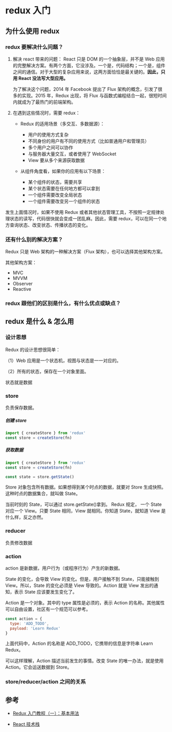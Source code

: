 # redux 入门

## 为什么使用 redux

### redux 要解决什么问题？

1. 解决 react 带来的问题：
   React 只是 DOM 的一个抽象层，并不是 Web 应用的完整解决方案。有两个方面，它没涉及。一个是，代码结构；一个是，组件之间的通信。对于大型的复杂应用来说，这两方面恰恰是最关键的。**因此，只用 React 没法写大型应用。**

   为了解决这个问题，2014 年 Facebook 提出了 Flux 架构的概念，引发了很多的实现。2015 年，Redux 出现，将 Flux 与函数式编程结合一起，很短时间内就成为了最热门的前端架构。

2. 在遇到这些情况时，需要 redux：

   - Redux 的适用场景（多交互、多数据源）：

     - 用户的使用方式复杂
     - 不同身份的用户有不同的使用方式（比如普通用户和管理员）
     - 多个用户之间可以协作
     - 与服务器大量交互，或者使用了 WebSocket
     - View 要从多个来源获取数据

   - 从组件角度看，如果你的应用有以下场景：
     - 某个组件的状态，需要共享
     - 某个状态需要在任何地方都可以拿到
     - 一个组件需要改变全局状态
     - 一个组件需要改变另一个组件的状态

发生上面情况时，如果不使用 Redux 或者其他状态管理工具，不按照一定规律处理状态的读写，代码很快就会变成一团乱麻。因此，需要 redux，可以在同一个地方查询状态、改变状态、传播状态的变化。

### 还有什么别的解决方案？

Redux 只是 Web 架构的一种解决方案（Flux 架构），也可以选择其他架构方案。

其他架构方案：

- MVC
- MVVM
- Observer
- Reactive

### redux 跟他们的区别是什么，有什么优点或缺点？

## redux 是什么 & 怎么用

### 设计思想

Redux 的设计思想很简单：

（1）Web 应用是一个状态机，视图与状态是一一对应的。

（2）所有的状态，保存在一个对象里面。

状态就是数据

### store

负责保存数据。

##### 创建 store

```js
import { createStore } from 'redux'
const store = createStore(fn)
```

##### 获取数据

```js
import { createStore } from 'redux'
const store = createStore(fn)

const state = store.getState()
```

Store 对象包含所有数据。如果想得到某个时点的数据，就要对 Store 生成快照。这种时点的数据集合，就叫做 State。

当前时刻的 State，可以通过 store.getState()拿到。
Redux 规定， 一个 State 对应一个 View。只要 State 相同，View 就相同。你知道 State，就知道 View 是什么样，反之亦然。

### reducer

负责修改数据

### action

action 是新数据，用户行为（或程序行为）产生的新数据。

State 的变化，会导致 View 的变化。但是，用户接触不到 State，只能接触到 View。所以，State 的变化必须是 View 导致的。Action 就是 View 发出的通知，表示 State 应该要发生变化了。

Action 是一个对象。其中的 type 属性是必须的，表示 Action 的名称。其他属性可以自由设置，社区有一个规范可以参考。

```js
const action = {
  type: 'ADD_TODO',
  payload: 'Learn Redux'
}
```

上面代码中，Action 的名称是 ADD_TODO，它携带的信息是字符串 Learn Redux。

可以这样理解，Action 描述当前发生的事情。改变 State 的唯一办法，就是使用 Action。它会运送数据到 Store。

### store/reducer/action 之间的关系

## 参考

- [Redux 入门教程（一）：基本用法](http://www.ruanyifeng.com/blog/2016/09/redux_tutorial_part_one_basic_usages.html)

- [React 技术栈](https://github.com/ruanyf/jstraining/blob/master/docs/react.md)
